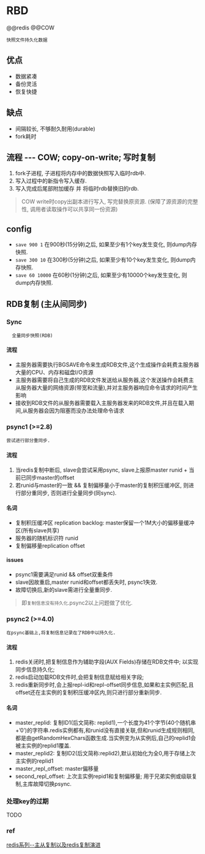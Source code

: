 # RBD  

@@redis @@COW

    快照文件持久化数据

## 优点

- 数据紧凑  
- 备份灵活  
- 恢复快捷  

## 缺点

- 间隔较长, 不够耐久耐用(durable)
- fork耗时

## 流程 --- COW; copy-on-write; 写时复制

1. fork子进程, 子进程将内存中的数据快照写入临时rdb中.
2. 写入过程中的新指令写入缓存.
3. 写入完成后尾部附加缓存 并 将临时rdb替换旧的rdb.

> COW write时copy出副本进行写入, 写完替换原资源. (保障了源资源的完整性, 调用者读取操作可以共享同一份资源)

## config  

- `save 900 1` 在900秒(15分钟)之后, 如果至少有1个key发生变化, 则dump内存快照.  
- `save 300 10` 在300秒(5分钟)之后, 如果至少有10个key发生变化, 则dump内存快照.  
- `save 60 10000` 在60秒(1分钟)之后, 如果至少有10000个key发生变化, 则dump内存快照.  

## RDB复制 (主从间同步)

### Sync

      全量同步快照(RDB)

#### 流程

- 主服务器需要执行BGSAVE命令来生成RDB文件,这个生成操作会耗费主服务器大量的CPU、内存和磁盘I/O资源
- 主服务器需要将自己生成的RDB文件发送给从服务器,这个发送操作会耗费主从服务器大量的网络资源(带宽和流量),并对主服务器响应命令请求的时间产生影响
- 接收到RDB文件的从服务器需要载入主服务器发来的RDB文件,并且在载入期间,从服务器会因为阻塞而没办法处理命令请求

### psync1 (>=2.8)

    尝试进行部分重同步.

#### 流程

1. 当redis复制中断后, slave会尝试采用psync, slave上报原master runid + 当前已同步master的offset
2. 若runid与master的一致 && 复制偏移量小于master的复制积压缓冲区, 则进行部分重同步, 否则进行全量同步(同sync).  

#### 名词

- 复制积压缓冲区 replication backlog: master保留一个1M大小的偏移量缓冲区(所有slave共享)  
- 服务器的随机标识符 runid  
- 复制偏移量replication offset  

#### issues

- psync1需要满足runid && offset双重条件
- slave因故重启,master runid和offset都丢失时, psync1失效.
- 故障切换后,新的slave需进行全量重同步.

> 即`复制信息没有持久化`.psync2以上问题做了优化.  

### psync2 (>=4.0)

    在psync基础上,将复制信息记录在了RDB中以持久化.

#### 流程

1. redis关闭时,把复制信息作为辅助字段(AUX Fields)存储在RDB文件中; 以实现同步信息持久化;   
2. redis启动加载RDB文件时,会把复制信息赋给相关字段;   
3. redis重新同步时,会上报repl-id和repl-offset同步信息,如果和主实例匹配,且offset还在主实例的复制积压缓冲区内,则只进行部分重新同步.  

#### 名词

- master_replid: 复制ID1(后文简称: replid1),一个长度为41个字节(40个随机串+’0’)的字符串.redis实例都有,和runid没有直接关联,但和runid生成规则相同,都是由getRandomHexChars函数生成.当实例变为从实例后,自己的replid1会被主实例的replid1覆盖.  
- master_replid2: 复制ID2(后文简称:replid2),默认初始化为全0,用于存储上次主实例的replid1  
- master_repl_offset: master偏移量  
- second_repl_offset: 上次主实例repid1和复制偏移量; 用于兄弟实例或级联复制,主库故障切换psync.  

### 处理key的过期

TODO

### ref

[redis系列--主从复制以及redis复制演进](https://www.cnblogs.com/wdliu/p/9407179.html)
